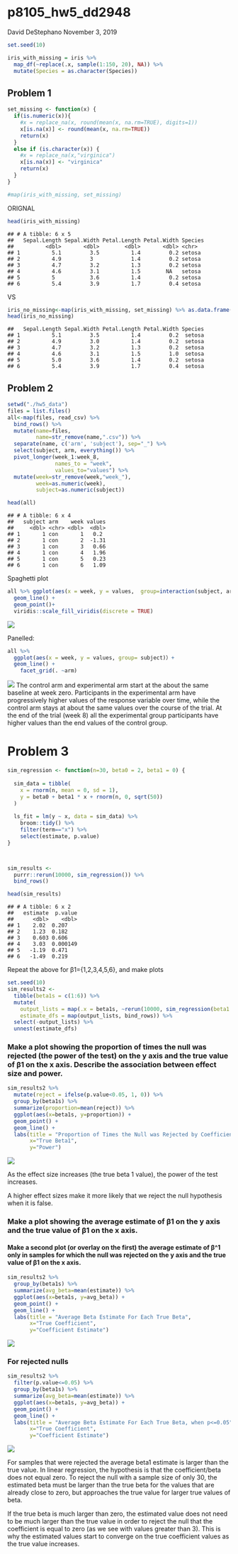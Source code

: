 p8105\_hw5\_dd2948
================
David DeStephano
November 3, 2019

``` r
set.seed(10)

iris_with_missing = iris %>% 
  map_df(~replace(.x, sample(1:150, 20), NA)) %>%
  mutate(Species = as.character(Species))
```

Problem 1
---------

``` r
set_missing <- function(x) {
  if(is.numeric(x)){
    #x = replace_na(x, round(mean(x, na.rm=TRUE), digits=1))
    x[is.na(x)] <- round(mean(x, na.rm=TRUE))
    return(x)
  }
  else if (is.character(x)) {
    #x = replace_na(x,"virginica")
    x[is.na(x)] <- "virginica"
    return(x)
  }
}

#map(iris_with_missing, set_missing) 
```

ORIGNAL

``` r
head(iris_with_missing)
```

    ## # A tibble: 6 x 5
    ##   Sepal.Length Sepal.Width Petal.Length Petal.Width Species
    ##          <dbl>       <dbl>        <dbl>       <dbl> <chr>  
    ## 1          5.1         3.5          1.4         0.2 setosa 
    ## 2          4.9         3            1.4         0.2 setosa 
    ## 3          4.7         3.2          1.3         0.2 setosa 
    ## 4          4.6         3.1          1.5        NA   setosa 
    ## 5          5           3.6          1.4         0.2 setosa 
    ## 6          5.4         3.9          1.7         0.4 setosa

VS

``` r
iris_no_missing<-map(iris_with_missing, set_missing) %>% as.data.frame()
head(iris_no_missing)
```

    ##   Sepal.Length Sepal.Width Petal.Length Petal.Width Species
    ## 1          5.1         3.5          1.4         0.2  setosa
    ## 2          4.9         3.0          1.4         0.2  setosa
    ## 3          4.7         3.2          1.3         0.2  setosa
    ## 4          4.6         3.1          1.5         1.0  setosa
    ## 5          5.0         3.6          1.4         0.2  setosa
    ## 6          5.4         3.9          1.7         0.4  setosa

Problem 2
---------

``` r
setwd("./hw5_data")
files = list.files()
all<-map(files, read_csv) %>% 
  bind_rows() %>% 
  mutate(name=files,
         name=str_remove(name,".csv")) %>% 
  separate(name, c('arm', 'subject'), sep="_") %>% 
  select(subject, arm, everything()) %>% 
  pivot_longer(week_1:week_8,
               names_to = "week",
               values_to="values") %>% 
  mutate(week=str_remove(week,"week_"),
         week=as.numeric(week),
         subject=as.numeric(subject))

head(all)
```

    ## # A tibble: 6 x 4
    ##   subject arm    week values
    ##     <dbl> <chr> <dbl>  <dbl>
    ## 1       1 con       1   0.2 
    ## 2       1 con       2  -1.31
    ## 3       1 con       3   0.66
    ## 4       1 con       4   1.96
    ## 5       1 con       5   0.23
    ## 6       1 con       6   1.09

Spaghetti plot

``` r
all %>% ggplot(aes(x = week, y = values,  group=interaction(subject, arm), color = arm)) +
  geom_line() +
  geom_point()+ 
  viridis::scale_fill_viridis(discrete = TRUE)
```

![](p8105_hw5_dd2948_files/figure-markdown_github/unnamed-chunk-7-1.png)

Panelled:

``` r
all %>%
  ggplot(aes(x = week, y = values, group= subject)）+
  geom_line() + 
    facet_grid(. ~arm)
```

![](p8105_hw5_dd2948_files/figure-markdown_github/unnamed-chunk-8-1.png) The control arm and experimental arm start at the about the same baseline at week zero. Participants in the experimental arm have progressively higher values of the response variable over time, while the control arm stays at about the same values over the course of the trial. At the end of the trial (week 8) all the experimental group participants have higher values than the end values of the control group.

Problem 3
=========

``` r
sim_regression <- function(n=30, beta0 = 2, beta1 = 0) {
  
  sim_data = tibble(
    x = rnorm(n, mean = 0, sd = 1),
    y = beta0 + beta1 * x + rnorm(n, 0, sqrt(50))
  )
  
  ls_fit = lm(y ~ x, data = sim_data) %>% 
    broom::tidy() %>% 
    filter(term=="x") %>% 
    select(estimate, p.value)
}



sim_results <- 
  purrr::rerun(10000, sim_regression()) %>% 
  bind_rows()

head(sim_results)
```

    ## # A tibble: 6 x 2
    ##   estimate  p.value
    ##      <dbl>    <dbl>
    ## 1    2.02  0.207   
    ## 2    1.23  0.182   
    ## 3    0.603 0.606   
    ## 4    3.03  0.000149
    ## 5   -1.19  0.471   
    ## 6   -1.49  0.219

Repeat the above for β1={1,2,3,4,5,6}, and make plots

``` r
set.seed(10)
sim_results2 <- 
  tibble(beta1s = c(1:6)) %>% 
  mutate(
    output_lists = map(.x = beta1s, ~rerun(10000, sim_regression(beta1 = .x))),
    estimate_dfs = map(output_lists, bind_rows)) %>% 
  select(-output_lists) %>% 
  unnest(estimate_dfs)
```

### Make a plot showing the proportion of times the null was rejected (the power of the test) on the y axis and the true value of β1 on the x axis. Describe the association between effect size and power.

``` r
sim_results2 %>% 
  mutate(reject = ifelse(p.value<0.05, 1, 0)) %>%
  group_by(beta1s) %>% 
  summarize(proportion=mean(reject)) %>% 
  ggplot(aes(x=beta1s, y=proportion)) + 
  geom_point() +
  geom_line() +
  labs(title = "Proportion of Times the Null was Rejected by Coefficient",
       x="True Beta1",
       y="Power")
```

![](p8105_hw5_dd2948_files/figure-markdown_github/unnamed-chunk-11-1.png)

As the effect size increases (the true beta 1 value), the power of the test increases.

A higher effect sizes make it more likely that we reject the null hypothesis when it is false.

### Make a plot showing the average estimate of β1 on the y axis and the true value of β1 on the x axis.

#### Make a second plot (or overlay on the first) the average estimate of β^1 only in samples for which the null was rejected on the y axis and the true value of β1 on the x axis.

``` r
sim_results2 %>% 
  group_by(beta1s) %>% 
  summarize(avg_beta=mean(estimate)) %>% 
  ggplot(aes(x=beta1s, y=avg_beta)) + 
  geom_point() +
  geom_line() +
  labs(title = "Average Beta Estimate For Each True Beta",
       x="True Coefficient",
       y="Coefficient Estimate")
```

![](p8105_hw5_dd2948_files/figure-markdown_github/unnamed-chunk-12-1.png)

### For rejected nulls

``` r
sim_results2 %>% 
  filter(p.value<=0.05) %>% 
  group_by(beta1s) %>% 
  summarize(avg_beta=mean(estimate)) %>% 
  ggplot(aes(x=beta1s, y=avg_beta)) + 
  geom_point() +
  geom_line() +
  labs(title = "Average Beta Estimate For Each True Beta, when p<=0.05",
       x="True Coefficient",
       y="Coefficient Estimate")
```

![](p8105_hw5_dd2948_files/figure-markdown_github/unnamed-chunk-13-1.png)

For samples that were rejected the average beta1 estimate is larger than the true value. In linear regression, the hypothesis is that the coefficient/beta does not equal zero. To reject the null with a sample size of only 30, the estimated beta must be larger than the true beta for the values that are already close to zero, but approaches the true value for larger true values of beta.

If the true beta is much larger than zero, the estimated value does not need to be much larger than the true value in order to reject the null that the coefficient is equal to zero (as we see with values greater than 3). This is why the estimated values start to converge on the true coefficient values as the true value increases.
